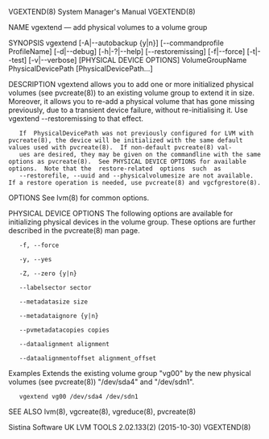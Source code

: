 VGEXTEND(8)                                                                              System Manager's Manual                                                                              VGEXTEND(8)

NAME
       vgextend — add physical volumes to a volume group

SYNOPSIS
       vgextend  [-A|--autobackup  {y|n}] [--commandprofile ProfileName] [-d|--debug] [-h|-?|--help] [--restoremissing] [-f|--force] [-t|--test] [-v|--verbose] [PHYSICAL DEVICE OPTIONS] VolumeGroupName
       PhysicalDevicePath [PhysicalDevicePath...]

DESCRIPTION
       vgextend allows you to add one or more initialized physical volumes (see pvcreate(8)) to an existing volume group to extend it in size. Moreover, it allows you to re-add a physical  volume  that
       has gone missing previously, due to a transient device failure, without re-initialising it. Use vgextend --restoremissing to that effect.

       If  PhysicalDevicePath was not previously configured for LVM with pvcreate(8), the device will be initialized with the same default values used with pvcreate(8).  If non-default pvcreate(8) val‐
       ues are desired, they may be given on the commandline with the same options as pvcreate(8).  See PHYSICAL DEVICE OPTIONS for available options.  Note that the  restore-related  options  such  as
       --restorefile, --uuid and --physicalvolumesize are not available.  If a restore operation is needed, use pvcreate(8) and vgcfgrestore(8).

OPTIONS
       See lvm(8) for common options.

PHYSICAL DEVICE OPTIONS
       The following options are available for initializing physical devices in the volume group.  These options are further described in the pvcreate(8) man page.

       -f, --force

       -y, --yes

       -Z, --zero {y|n}

       --labelsector sector

       --metadatasize size

       --metadataignore {y|n}

       --pvmetadatacopies copies

       --dataalignment alignment

       --dataalignmentoffset alignment_offset

Examples
       Extends the existing volume group "vg00" by the new physical volumes (see pvcreate(8)) "/dev/sda4" and "/dev/sdn1".

       vgextend vg00 /dev/sda4 /dev/sdn1

SEE ALSO
       lvm(8), vgcreate(8), vgreduce(8), pvcreate(8)

Sistina Software UK                                                                 LVM TOOLS 2.02.133(2) (2015-10-30)                                                                        VGEXTEND(8)
